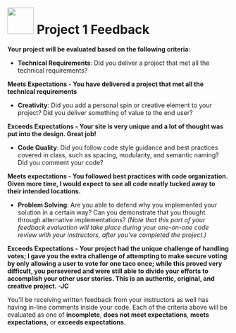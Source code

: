 # <img src="https://cloud.githubusercontent.com/assets/7833470/10899314/63829980-8188-11e5-8cdd-4ded5bcb6e36.png" height="60"> Project 1 Feedback

**Your project will be evaluated based on the following criteria:**

* **Technical Requirements**: Did you deliver a project that met all the technical requirements?

**Meets Expectations - You have delivered a project that met all the technical requirements**

* **Creativity**: Did you add a personal spin or creative element to your project? Did you deliver something of value to the end user?

**Exceeds Expectations - Your site is very unique and a lot of thought was put into the design.  Great job!**

* **Code Quality**: Did you follow code style guidance and best practices covered in class, such as spacing, modularity, and semantic naming? Did you comment your code?

**Meets expectations - You followed best practices with code organization. Given more time, I would expect to see all code neatly tucked away to their intended locations.**

* **Problem Solving**: Are you able to defend why you implemented your solution in a certain way? Can you demonstrate that you thought through alternative implementations? *(Note that this part of your feedback evaluation will take place during your one-on-one code review with your instructors, after you've completed the project.)*

**Exceeds Expectations - Your project had the unique challenge of handling votes; I gave you the extra challenge of attempting to make secure voting by only allowing a user to vote for one taco once; while this proved very difficult, you persevered and were still able to divide your efforts to accomplish your other user stories. This is an authentic, original, and creative project. -JC**

You'll be receiving written feedback from your instructors as well has having in-line comments inside your code. Each of the criteria above will be evaluated as one of **incomplete**, **does not meet expectations**, **meets expectations**, or **exceeds expectations**.

